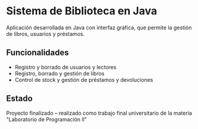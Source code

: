 # Sistema de Biblioteca en Java

Aplicación desarrollada en Java con interfaz gráfica, que permite la gestión de libros, usuarios y préstamos.

## Funcionalidades
- Registro y borrado de usuarios y lectores
- Registro, borrado y gestión de libros 
- Control de stock y gestión de préstamos y devoluciones 

## Estado
Proyecto finalizado – realizado como trabajo final universitario de la materia "Laboratorio de Programación ll"
